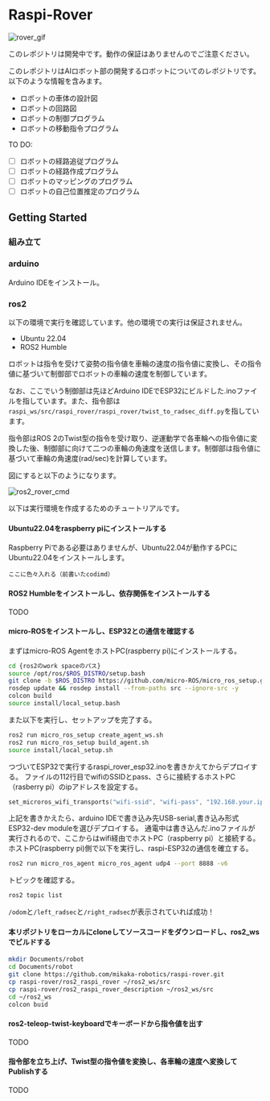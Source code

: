 # Raspi-Rover

![rover_gif](https://github.com/mikaka-robotics/raspi-rover/assets/45257346/d5421312-f1be-49ac-8b68-002ba3b1d22b)

このレポジトリは開発中です。動作の保証はありませんのでご注意ください。

このレポジトリはAIロボット部の開発するロボットについてのレポジトリです。
以下のような情報を含みます。
- ロボットの車体の設計図
- ロボットの回路図
- ロボットの制御プログラム
- ロボットの移動指令プログラム

TO DO:
- [ ] ロボットの経路追従プログラム
- [ ] ロボットの経路作成プログラム
- [ ] ロボットのマッピングのプログラム
- [ ] ロボットの自己位置推定のプログラム

## Getting Started
### 組み立て

### arduino
Arduino IDEをインストール。

### ros2
以下の環境で実行を確認しています。他の環境での実行は保証されません。
- Ubuntu 22.04
- ROS2 Humble
  
ロボットは指令を受けて姿勢の指令値を車輪の速度の指令値に変換し、その指令値に基づいて制御部でロボットの車輪の速度を制御しています。

なお、ここでいう制御部は先ほどArduino IDEでESP32にビルドした.inoファイルを指しています。また、指令部は`raspi_ws/src/raspi_rover/raspi_rover/twist_to_radsec_diff.py`を指しています。

指令部はROS 2のTwist型の指令を受け取り、逆運動学で各車輪への指令値に変換した後、制御部に向けて二つの車輪の角速度を送信します。制御部は指令値に基づいて車輪の角速度(rad/sec)を計算しています。

図にすると以下のようになります。

![ros2_rover_cmd](https://github.com/mikaka-robotics/raspi-rover/assets/45257346/d5e42860-2475-424a-b0aa-d028ec99d878)


以下は実行環境を作成するためのチュートリアルです。

#### Ubuntu22.04をraspberry piにインストールする
Raspberry Piである必要はありませんが、Ubuntu22.04が動作するPCにUbuntu22.04をインストールします。
```
ここに色々入れる（前書いたcodimd）
```
#### ROS2 Humbleをインストールし、依存関係をインストールする
TODO

#### micro-ROSをインストールし、ESP32との通信を確認する
まずはmicro-ROS AgentをホストPC(raspberry pi)にインストールする。
```bash
cd {ros2のwork spaceのパス}
source /opt/ros/$ROS_DISTRO/setup.bash
git clone -b $ROS_DISTRO https://github.com/micro-ROS/micro_ros_setup.git src/micro_ros_setup
rosdep update && rosdep install --from-paths src --ignore-src -y
colcon build
source install/local_setup.bash
```
また以下を実行し、セットアップを完了する。
```bash
ros2 run micro_ros_setup create_agent_ws.sh
ros2 run micro_ros_setup build_agent.sh
source install/local_setup.sh
```
つづいてESP32で実行するraspi_rover_esp32.inoを書きかえてからデプロイする。
ファイルの112行目でwifiのSSIDとpass、さらに接続するホストPC（rasberry pi）のipアドレスを設定する。
```C++
set_microros_wifi_transports("wifi-ssid", "wifi-pass", "192.168.your.ip-addres", 8888);
```
上記を書きかえたら、arduino IDEで書き込み先USB-serial,書き込み形式ESP32-dev moduleを選びデプロイする。
通電中は書き込んだ.inoファイルが実行されるので、ここからはwifi経由でホストPC（raspberry pi）と接続する。
ホストPC(raspberry pi)側で以下を実行し、raspi-ESP32の通信を確立する。
```bash
ros2 run micro_ros_agent micro_ros_agent udp4 --port 8888 -v6
```
トピックを確認する。
```bash
ros2 topic list
```
`/odom`と`/left_radsec`と`/right_radsec`が表示されていれば成功！

#### 本リポジトリをローカルにcloneしてソースコードをダウンロードし、ros2_wsでビルドする
```bash
mkdir Documents/robot
cd Documents/robot
git clone https://github.com/mikaka-robotics/raspi-rover.git
cp raspi-rover/ros2_raspi_rover ~/ros2_ws/src
cp raspi-rover/ros2_raspi_rover_description ~/ros2_ws/src
cd ~/ros2_ws
colcon buid
```
#### ros2-teleop-twist-keyboardでキーボードから指令値を出す
TODO

#### 指令部を立ち上げ、Twist型の指令値を変換し、各車輪の速度へ変換してPublishする
TODO

